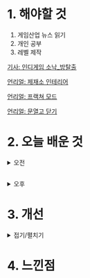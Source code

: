 
# 1. 해야할 것

1. 게임산업 뉴스 읽기 
2. 개인 공부  
3. 레벨 제작

[기사: 인디게임 소낙_방탈출](https://www.gamemeca.com/view.php?gid=1747837)

[언리얼: 제재소 인테리어](https://dev.epicgames.com/community/learning/courses/qRG/unreal-engine-b03e6f/BKmk/unreal-engine-41b681)

[언리얼: 프랙쳐 모드](https://www.youtube.com/watch?v=_Hk-qO5aowA)

[언리얼: 문열고 닫기](https://www.youtube.com/watch?v=ny4zCh1t6yk)



# 2. 오늘 배운 것

<details>
<summary>오전</summary>

## 오늘의 뉴스

![image](https://github.com/JM94Ent/TIL-WIL/assets/143363550/11e66d6a-02cd-499e-a9f7-dd858ab20505)

```
퍼즐 인디게임인데 인게임 영상이 없어서 기사 내용으로만 게임 플레이를 어느정도 유추할 수 있었다.
2D로 만들어진 게임이지만 대학생때부터 합을 맞춰온 개발진이라는게 마음에 들었다.
좋은 게임은 합을 맞춰온 사람들과 함께할 때 만들어진다라는 걸 이 게임으로 확인했다.
```



</details>

##

<details>
<summary>오후</summary>

## 레벨 제작

![image](https://github.com/JM94Ent/TIL-WIL/assets/143363550/a6bae111-0821-4c88-9c37-71067d9f9040)

![image](https://github.com/JM94Ent/TIL-WIL/assets/143363550/a0a70191-d5ee-47aa-93dd-96846f0db713)

![image](https://github.com/JM94Ent/TIL-WIL/assets/143363550/1f80d5a2-0964-4bf5-bc2b-a545bf8b8b6f)

![image](https://github.com/JM94Ent/TIL-WIL/assets/143363550/06682816-5d30-43d3-9746-20014ed8e67a)

![image](https://github.com/JM94Ent/TIL-WIL/assets/143363550/b192ff5d-265b-4012-a61c-6db06a7ab73f)

## 블루프린트
### door_open/close

![image](https://github.com/JM94Ent/TIL-WIL/assets/143363550/8433d9ce-96dc-4c18-a5aa-e7e549114da8)

### door_open/close_interact door

![image](https://github.com/JM94Ent/TIL-WIL/assets/143363550/5cae4686-d696-47fe-af9a-52aeede08048)

![image](https://github.com/JM94Ent/TIL-WIL/assets/143363550/a20d8714-96a2-426c-8079-80bbb4c6f71b)

![image](https://github.com/JM94Ent/TIL-WIL/assets/143363550/1937b035-eca2-4527-b529-892797db5c36)

![image](https://github.com/JM94Ent/TIL-WIL/assets/143363550/a05eb1bc-a7c6-4ea6-919e-715240bec717)


</details>




# 3. 개선


<details>
<summary>접기/펼치기</summary>


</details>



# 4. 느낀점



